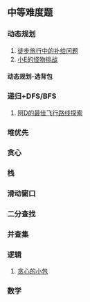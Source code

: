## 中等难度题

### 动态规划
1. [徒步旅行中的补给问题](MinFoodCost.java)
2. [小E的怪物挑战](DefeatMaxCountMonster.java)

#### 动态规划-选背包

### 递归+DFS/BFS
1. [阿D的最佳飞行路线探索](AirPortsWay.java)

### 堆优先

### 贪心

### 栈

### 滑动窗口

### 二分查找


### 并查集


### 逻辑
1. [贪心的小包](GreedySweet.java)

### 数学